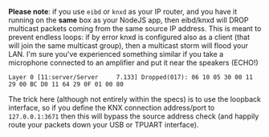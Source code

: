**Please note**: if you use `eibd` or `knxd` as your IP router, and you have it running on the **same** box as your NodeJS app, then eibd/knxd will DROP multicast packets coming from the same source IP address. This is meant to prevent endless loops: if by error knxd is configured also as a client (that will join the same multicast group), then a multicast storm will flood your LAN. I'm sure you've experienced something similar if you take a microphone connected to an amplifier and put it near the speakers (ECHO!)

`Layer 0 [11:server/Server     7.133] Dropped(017): 06 10 05 30 00 11 29 00 BC D0 11 64 29 0F 01 00 80`

The trick here (although not entirely within the specs) is to use the loopback interface, so if you define the KNX connection address/port to `127.0.0.1:3671` then this will bypass the source address check (and happily route your packets down your USB or TPUART interface).
